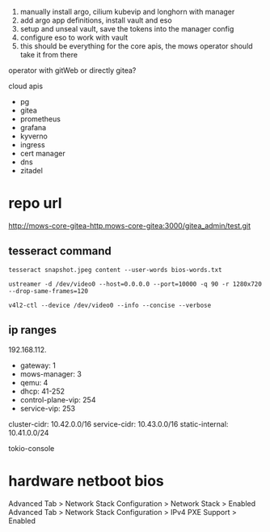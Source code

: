 1. manually install argo, cilium kubevip and longhorn with manager
2. add argo app definitions, install vault and eso
3. setup and unseal vault, save the tokens into the manager config
4. configure eso to work with vault
5. this should be everything for the core apis, the mows operator should take it from there

operator with gitWeb or directly gitea?

cloud apis

-   pg
-   gitea
-   prometheus
-   grafana
-   kyverno
-   ingress
-   cert manager
-   dns
-   zitadel

# repo url

http://mows-core-gitea-http.mows-core-gitea:3000/gitea_admin/test.git

## tesseract command

`tesseract snapshot.jpeg content --user-words bios-words.txt`

`ustreamer -d /dev/video0 --host=0.0.0.0 --port=10000 -q 90 -r 1280x720 --drop-same-frames=120`

`v4l2-ctl --device /dev/video0 --info --concise --verbose`

## ip ranges

192.168.112.

-   gateway: 1
-   mows-manager: 3
-   qemu: 4
-   dhcp: 41-252
-   control-plane-vip: 254
-   service-vip: 253

cluster-cidr: 10.42.0.0/16
service-cidr: 10.43.0.0/16
static-internal: 10.41.0.0/24

tokio-console

# hardware netboot bios

Advanced Tab > Network Stack Configuration > Network Stack > Enabled
Advanced Tab > Network Stack Configuration > IPv4 PXE Support > Enabled
